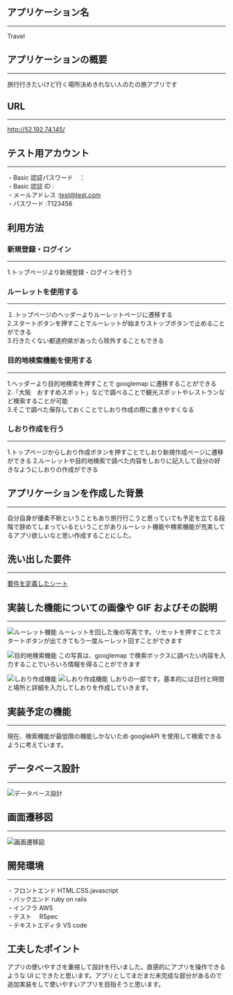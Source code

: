 ## アプリケーション名

---

Travel

## アプリケーションの概要

---

旅行行きたいけど行く場所決めきれない人のたの旅アプリです

## URL

---

http://52.192.74.145/

## テスト用アカウント

---

・Basic 認証パスワード　：<br>
・Basic 認証 ID :<br>
・メールアドレス :test@test.com<br>
・パスワード :T123456

## 利用方法

### 新規登録・ログイン

---

1.トップページより新規登録・ログインを行う

### ルーレットを使用する

---

１.トップページのヘッダーよりルーレットページに遷移する<br> 2.スタートボタンを押すことでルーレットが始まりストップボタンで止めることができる<br> 3.行きたくない都道府県があったら除外することもできる

### 目的地検索機能を使用する

---

1.ヘッダーより目的地検索を押すことで googlemap に遷移することができる<br> 2.「大阪　おすすめスポット」などで調べることで観光スポットやレストランなど検索することが可能<br> 3.そこで調べた保存しておくことでしおり作成の際に書きやすくなる

### しおり作成を行う

---

1.トップページからしおり作成ボタンを押すことでしおり新規作成ページに遷移ができる 2.ルーレットや目的地検索で調べた内容をしおりに記入して自分の好きなようにしおりの作成ができる

## アプリケーションを作成した背景

---

自分自身が優柔不断ということもあり旅行行こうと思っていても予定を立てる段階で辞めてしまっているということがありルーレット機能や検索機能が充実してるアプリ欲しいなと思い作成することにした。

## 洗い出した要件

---

[要件を定義したシート](https://docs.google.com/spreadsheets/d/1aPDWAjlOj594v1R0zRG7Q54uS--7iux9eIv512lKkpM/edit#gid=0)

## 実装した機能についての画像や GIF およびその説明

---

![ルーレット機能](app/assets/images/travel4.png)
ルーレットを回した後の写真です。リセットを押すことでスタートボタンが出てきてもう一度ルーレット回すことができます

![目的地検索機能](app/assets/images/travel5.png)
この写真は、googlemap で検索ボックスに調べたい内容を入力することでいろいろ情報を得ることができます

![しおり作成機能](app/assets/images/travel9.png)
![しおり作成機能](app/assets/images/travel11.png)
しおりの一部です。基本的には日付と時間と場所と詳細を入力してしおりを作成していきます。

## 実装予定の機能

---

現在、検索機能が最低限の機能しかないため googleAPI を使用して検索できるように考えています。

## データベース設計

---

![データベース設計](app/assets/images/ER図6.png)

## 画面遷移図

---

![画面遷移図](app/assets/images/画面遷移図.png)

## 開発環境

---

・フロントエンド HTML.CSS.javascript<br>
・バックエンド ruby on rails<br>
・インフラ AWS<br>
・テスト　 RSpec<br>
・テキストエディタ VS code<br>

## 工夫したポイント

アプリの使いやすさを重視して設計を行いました。直感的にアプリを操作できるような UI にできたと思います。アプリとしてまだまだ未完成な部分があるので追加実装をして使いやすいアプリを目指そうと思います。
